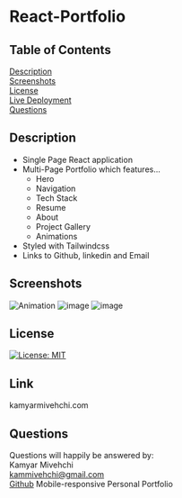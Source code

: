 # React-Portfolio

## Table of Contents
[Description](#Description)
 <br>
[Screenshots](#screenshots)
 <br>
 [License](#license)
 <br>
[Live Deployment](#Link )
 <br>
[Questions](#questions)
 
 
 ## Description
 - Single Page React application
 - Multi-Page Portfolio which features...
    - Hero
    - Navigation
    - Tech Stack
    - Resume
    - About
    - Project Gallery
    - Animations
 - Styled with Tailwindcss
 - Links to Github, linkedin and Email
   
 ## Screenshots
![Animation](https://user-images.githubusercontent.com/90432404/154829032-524a1c5d-b822-42af-aad3-954dcbbd46ed.gif)
![image](https://user-images.githubusercontent.com/90432404/154829020-c001da24-f083-48f5-b186-c9f748c77d4f.png)
![image](https://user-images.githubusercontent.com/90432404/154829029-a0f13a0e-fb8b-477d-a089-8ed537d6427e.png)



## License 
[![License: MIT](https://img.shields.io/badge/License-MIT-yellow.svg)](https://opensource.org/licenses/MIT)

## Link
kamyarmivehchi.com

## Questions

Questions will happily be answered by:
<br>
Kamyar Mivehchi
<br>
[kammivehchi@gmail.com](mailto:kammivehchi@gmail.com)
<br>
[Github](https://github.com/Kam-Mivehchi)
Mobile-responsive Personal Portfolio


